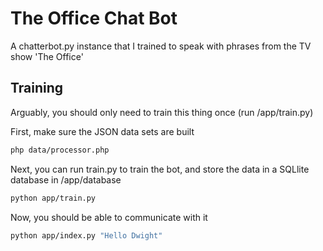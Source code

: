 # The Office Chat Bot
A chatterbot.py instance that I trained to speak with phrases from the TV show 'The Office'

## Training
Arguably, you should only need to train this thing once (run /app/train.py)

First, make sure the JSON data sets are built

```bash
php data/processor.php
```

Next, you can run train.py to train the bot, and store the data in a SQLlite database in /app/database

```bash
python app/train.py
```

Now, you should be able to communicate with it
```bash
python app/index.py "Hello Dwight"
```